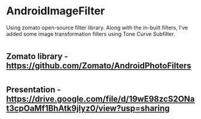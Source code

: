 # AndroidImageFilter
Using zomato open-source filter library.
Along with the in-built filters, I've added some image transformation filters using Tone Curve Subfilter.
#
## Zomato library - https://github.com/Zomato/AndroidPhotoFilters
#
## Presentation - https://drive.google.com/file/d/19wE98zcS2ONat3cpOaMf1BhAtk9jIyz0/view?usp=sharing
